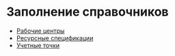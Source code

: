 # Заполнение справочников

- [Рабочие центры](WorkCenter/WorkCenter.md)
- [Ресурсные спецификации](ResourceSpecifications/ResourceSpecifications.md)
- [Учетные точки](AccountPoints/AccountPoints.md)
